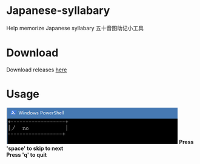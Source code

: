 # Japanese-syllabary
Help memorize Japanese syllabary 五十音图助记小工具

# Download
Download releases <a href="https://github.com/StevenZack/Japanese-syllabary/releases/tag/first">here</a>

# Usage
<img src="https://github.com/StevenZack/Japanese-syllabary/blob/master/%E6%8D%95%E8%8E%B7.PNG?raw=true"/>
<b>Press 'space' to skip to next </b><br>
<b>Press 'q' to quit</b>
